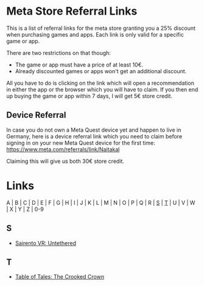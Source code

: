 # Meta Store Referral Links
This is a list of referral links for the meta store granting you a 25% discount when purchasing games and apps. Each link is only valid for a specific game or app.

There are two restrictions on that though:
* The game or app must have a price of at least 10€.
* Already discounted games or apps won't get an additional discount.

All you have to do is clicking on the link which will open a recommendation in either the app or the browser which you will have to claim. If you then end up buying the game or app within 7 days, I will get 5€ store credit.

## Device Referral
In case you do not own a Meta Quest device yet and happen to live in Germany, here is a device referral link which you need to claim before signing in on your new Meta Quest device for the first time: https://www.meta.com/referrals/link/Naitakal

Claiming this will give us both 30€ store credit.

# Links
A | B | C | D | E | F | G | H | I | J | K | L | M | N | O | P | Q | R | [S](#s) | [T](#t) | U | V | W | X | Y | Z | 0-9
## S
* [Sairento VR: Untethered](https://www.oculus.com/appreferrals/Naitakal/2299215130112875/)
## T
* [Table of Tales: The Crooked Crown](https://www.oculus.com/appreferrals/Naitakal/4714471148644140/)

